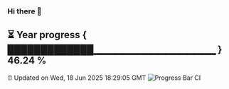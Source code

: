 ### Hi there 👋
⏳ Year progress { █████████████▁▁▁▁▁▁▁▁▁▁▁▁▁▁▁▁▁ } 46.24 %
---
⏰ Updated on Wed, 18 Jun 2025 18:29:05 GMT
![Progress Bar CI](https://github.com/liununu/liununu/workflows/Progress%20Bar%20CI/badge.svg)
